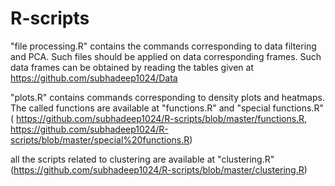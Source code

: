 # R-scripts
"file processing.R" contains the commands corresponding to data filtering and PCA. Such files should be applied on data corresponding frames. Such data frames can be obtained by reading the tables given at https://github.com/subhadeep1024/Data

"plots.R" contains commands corresponding to density plots and heatmaps. The called functions are available at "functions.R" and "special functions.R" ( https://github.com/subhadeep1024/R-scripts/blob/master/functions.R, https://github.com/subhadeep1024/R-scripts/blob/master/special%20functions.R)

all the scripts related to clustering are available at "clustering.R" (https://github.com/subhadeep1024/R-scripts/blob/master/clustering.R)
